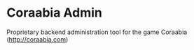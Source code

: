 Coraabia Admin
==============

Proprietary backend administration tool for the game Coraabia (http://coraabia.com)